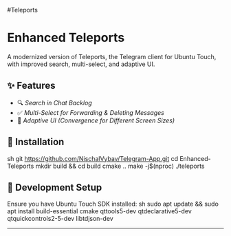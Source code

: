 #Teleports
# Enhanced Teleports

A modernized version of Teleports, the Telegram client for Ubuntu Touch, with improved search, multi-select, and adaptive UI.

## ✨ Features
- 🔍 *Search in Chat Backlog*
- ✅ *Multi-Select for Forwarding & Deleting Messages*
- 📱 *Adaptive UI (Convergence for Different Screen Sizes)*

## 🚀 Installation
sh
git https://github.com/NischalVybav/Telegram-App.git
cd Enhanced-Teleports
mkdir build && cd build
cmake ..
make -j$(nproc)
./teleports


## 🔧 Development Setup
Ensure you have Ubuntu Touch SDK installed:
sh
sudo apt update && sudo apt install build-essential cmake qttools5-dev qtdeclarative5-dev qtquickcontrols2-5-dev libtdjson-dev


---

